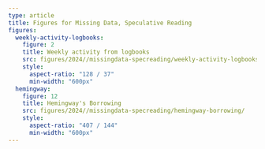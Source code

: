```yaml
---
type: article
title: Figures for Missing Data, Speculative Reading
figures:
  weekly-activity-logbooks:
    figure: 2
    title: Weekly activity from logbooks
    src: figures/2024//missingdata-specreading/weekly-activity-logbooks/
    style:
      aspect-ratio: "128 / 37"      
      min-width: "600px"
  hemingway:
    figure: 12
    title: Hemingway's Borrowing
    src: figures/2024//missingdata-specreading/hemingway-borrowing/
    style:
      aspect-ratio: "407 / 144"
      min-width: "600px"
---
```

